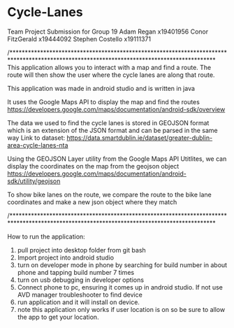 # Cycle-Lanes
Team Project Submission for Group 19
Adam Regan x19401956
Conor FitzGerald x19444092
Stephen Costello x19111371

/*******************************************************************************************************************************************
This application allows you to interact with a map and find a route. The route will then show the user where the cycle lanes are along that route.

This application was made in android studio and is written in java

It uses the Google Maps API to display the map and find the routes 
https://developers.google.com/maps/documentation/android-sdk/overview

The data we used to find the cycle lanes is stored in GEOJSON format which is an extension of the JSON format and can be parsed in the same way
Link to dataset: https://data.smartdublin.ie/dataset/greater-dublin-area-cycle-lanes-nta

Using the GEOJSON Layer utility from the Google Maps API Utitlites, we can display the coordinates on the map from the geojson object
https://developers.google.com/maps/documentation/android-sdk/utility/geojson

To show bike lanes on the route, we compare the route to the bike lane coordinates and make a new json object where they match

/*******************************************************************************************************************************************

How to run the application:
1. pull project into desktop folder from git bash
2. Import project into android studio
3. turn on developer mode in phone by searching for build number in about phone and tapping build number 7 times
4. turn on usb debugging in developer options
5. Connect phone to pc, ensuring it comes up in android studio. If not use AVD manager troubleshooter to find device
6. run application and it will install on device.
7. note this application only works if user location is on so be sure to allow the app to get your location.

